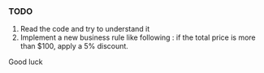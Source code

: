 ### TODO
1. Read the code and try to understand it
2. Implement a new business rule like following :  if the total price is more than $100, apply a 5% discount.

Good luck

